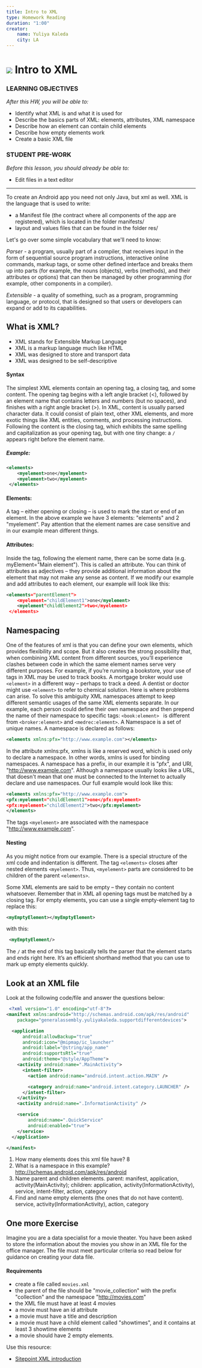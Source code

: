 ```yaml
---
title: Intro to XML
type: Homework Reading
duration: "1:00"
creator:
    name: Yuliya Kaleda
    city: LA
---
```

# ![](https://ga-dash.s3.amazonaws.com/production/assets/logo-9f88ae6c9c3871690e33280fcf557f33.png) Intro to XML

### LEARNING OBJECTIVES
*After this HW, you will be able to:*
- Identify what XML is and what it is used for
- Describe the basics parts of XML: elements, attributes, XML namespace
- Describe how an element can contain child elements
- Describe how empty elements work
- Create a basic XML file

### STUDENT PRE-WORK
*Before this lesson, you should already be able to:*
- Edit files in a text editor


---

To create an Android app you need not only Java, but xml as well. XML is the language that is used to write:

* a Manifest file (the contract where all components of the app are registered), which is located in the folder manifests/
* layout and values files that can be found in the folder res/

Let's go over some simple vocabulary that we'll need to know:

*Parser* - a program, usually part of a compiler, that receives input in the form of sequential source program instructions, interactive online commands, markup tags, or some other defined interface and breaks them up into parts (for example, the nouns (objects), verbs (methods), and their attributes or options) that can then be managed by other programming (for example, other components in a compiler).

*Extensible* - a quality of something, such as a program, programming language, or protocol, that is designed so that users or developers can expand or add to its capabilities.

## What is XML?

* XML stands for Extensible Markup Language
* XML is a markup language much like HTML
* XML was designed to store and transport data
* XML was designed to be self-descriptive

#### Syntax

The simplest XML elements contain an opening tag, a closing tag, and some content. The opening tag begins with a left angle bracket (<),
followed by an element name that contains letters and numbers (but no spaces), and finishes with a right angle bracket (>). In XML,
content is usually parsed character data. It could consist of plain text, other XML elements, and more exotic things like XML entities,
comments, and processing instructions. Following the content is the closing tag, which exhibits the same
spelling and capitalization as your opening tag, but with one tiny change: a `/` appears right before the element name.

##### Example:

```xml
<elements>
    <myelement>one</myelement>
    <myelement>two</myelement>
 </elements>
 ```

#### Elements:

A tag – either opening or closing – is used to mark the start or end of an element. In the above example we have 3 elements: "elements" and 2 "myelement". Pay attention that the element names are case sensitive and in our example mean different things.

#### Attributes:

Inside the tag, following the element name, there can be some data (e.g. myElement="Main element"). This is called an attribute.
You can think of attributes as adjectives – they provide additional information about the element that may not make any sense as content.
If we modify our example and add attributes to each element, our example will look like this:

```xml
<elements="parentElement">
    <myelement="childElement1">one</myelement>
    <myelement"childElement2">two</myelement>
 </elements>
 ```

## Namespacing

 One of the features of xml is that you can define your own elements, which provides flexibility and scope. But it also creates the strong possibility that, when combining XML content from different sources, you’ll experience clashes between code in which the same element names serve very different purposes. For example, if you’re running a bookstore, your use of <element> tags in XML may be used to track books. A mortgage broker would use ```<element>``` in a different way – perhaps to track a deed. A dentist or doctor might use ```<element>``` to refer to chemical solution. Here is where problems can arise. To solve this ambiguity XML namespaces attempt to keep different semantic usages of the same XML elements separate. In our example, each person could define their own namespace and then prepend the name of their namespace to specific tags:  ```<book:element> ``` is different from ```<broker:element>``` and ```<medrec:element>```. A Namespace is a set of unique names. A namespace is declared as follows:

 ```xml
<elements xmlns:pfx="http://www.example.com"></elements>
 ```

In the attribute xmlns:pfx, xmlns is like a reserved word, which is used only to declare a namespace. In other words, xmlns is used for binding namespaces. A namespace has a prefix, in our example it is "pfx", and URI, "http://www.example.com". Although a namespace usually looks like a URL, that doesn't mean that one must be connected to the Internet to actually declare and use namespaces. Our full example would look like this:

 ```xml
<elements xmlns:pfx="http://www.example.com">
 <pfx:myelement="childElement1">one</pfx:myelement>
 <pfx:myelement="childElement2">two</pfx:myelement>
</elements>
 ```
The tags ```<myelement>``` are associated with the namespace "http://www.example.com".

#### Nesting

As you might notice from our example. There is a special structure of the xml code and indentation is different. The tag ```<elements>``` closes after nested elements ```<myelement>```. Thus, ```<myelement>``` parts are considered to be children of the parent ```<elements>```.

Some XML elements are said to be empty – they contain no content whatsoever. Remember that in XML all opening tags must be matched by a closing tag. For empty elements, you can use a single empty-element tag to replace this:

 ```xml
<myEmptyElement></myEmptyElement>
 ```

 with this:

```xml
 <myEmptyElement/>
 ```
The `/` at the end of this tag basically tells the parser that the element starts and ends right here. It’s an efficient shorthand method that you can use to mark up empty elements quickly.



## Look at an XML file

Look at the following code/file and answer the questions below:  

```xml
 <?xml version="1.0" encoding="utf-8"?>
<manifest xmlns:android="http://schemas.android.com/apk/res/android"
    package="generalassembly.yuliyakaleda.supportdifferentdevices">

  <application
      android:allowBackup="true"
      android:icon="@mipmap/ic_launcher"
      android:label="@string/app_name"
      android:supportsRtl="true"
      android:theme="@style/AppTheme">
    <activity android:name=".MainActivity">
      <intent-filter>
        <action android:name="android.intent.action.MAIN" />

        <category android:name="android.intent.category.LAUNCHER" />
      </intent-filter>
    </activity>
    <activity android:name=".InformationActivity" />

    <service
        android:name=".QuickService"
        android:enabled="true">
    </service>
  </application>

</manifest>
```

 1. How many elements does this xml file have?
 8
 2. What is a namespace in this example?
 http://schemas.android.com/apk/res/android
 3. Name parent and children elements.
 parent: manifest, application, activity(MainActivity);
 children: application, activity(InformationActivity), service, intent-filter, action, category
 4. Find and name empty elements (the ones that do not have content).
 service, activity(InformationActivity), action, category

 ## One more Exercise

 Imagine you are a data specialist for a movie theater. You have been asked to store the information about the movies you show in an XML file for the office manager. The file must meet particular criteria so read below for guidance on creating your data file.   

 #### Requirements  
 - create a file called `movies.xml`
 - the parent of the file should be "movie_collection" with the prefix "collection" and the namespace "http://movies.com"
 - the XML file must have at least 4 movies
 - a movie must have an id attribute
 - a movie must have a title and description
 - a movie must have a child element called "showtimes", and it contains at least 3 showtime elements
 - a movie should have 2 empty elements.  

Use this resource:
 - [Sitepoint XML introduction](http://www.sitepoint.com/really-good-introduction-xml/)
